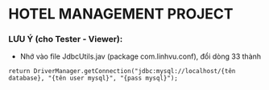 # HOTEL MANAGEMENT PROJECT

### LƯU Ý (cho Tester - Viewer):
- Nhớ vào file JdbcUtils.jav (package com.linhvu.conf), đổi dòng 33 thành 

```
return DriverManager.getConnection("jdbc:mysql://localhost/{tên database}, "{tên user mysql}", "{pass mysql}");
```